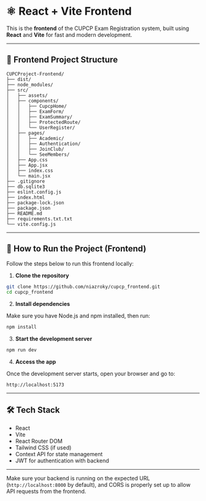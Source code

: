 # ⚛️ React + Vite Frontend

This is the **frontend** of the CUPCP Exam Registration system, built using **React** and **Vite** for fast and modern development.

---

## 📁 Frontend Project Structure

```text
CUPCProject-Frontend/
├── dist/
├── node_modules/
├── src/
│   ├── assets/
│   ├── components/
│   │   ├── CupcpHome/
│   │   ├── ExamForm/
│   │   ├── ExamSummary/
│   │   ├── ProtectedRoute/
│   │   └── UserRegister/
│   ├── pages/
│   │   ├── Academic/
│   │   ├── Authentication/
│   │   ├── JoinClub/
│   │   └── SeeMembers/
│   ├── App.css
│   ├── App.jsx
│   ├── index.css
│   └── main.jsx
├── .gitignore
├── db.sqlite3
├── eslint.config.js
├── index.html
├── package-lock.json
├── package.json
├── README.md
├── requirements.txt.txt
└── vite.config.js
```

---

## 🚀 How to Run the Project (Frontend)

Follow the steps below to run this frontend locally:

1. **Clone the repository**

```bash
git clone https://github.com/niazroky/cupcp_frontend.git
cd cupcp_frontend
```

2. **Install dependencies**

Make sure you have Node.js and npm installed, then run:

```bash
npm install
```

3. **Start the development server**

```bash
npm run dev
```

4. **Access the app**

Once the development server starts, open your browser and go to:

```
http://localhost:5173
```

---

## 🛠 Tech Stack

- React
- Vite
- React Router DOM
- Tailwind CSS (if used)
- Context API for state management
- JWT for authentication with backend

---

Make sure your backend is running on the expected URL (`http://localhost:8000` by default), and CORS is properly set up to allow API requests from the frontend.
